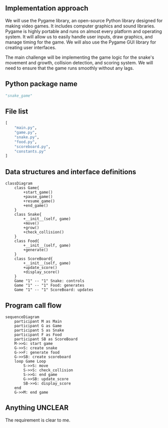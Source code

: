 ## Implementation approach
We will use the Pygame library, an open-source Python library designed for making video games. It includes computer graphics and sound libraries. Pygame is highly portable and runs on almost every platform and operating system. It will allow us to easily handle user inputs, draw graphics, and manage timing for the game. We will also use the Pygame GUI library for creating user interfaces. 

The main challenge will be implementing the game logic for the snake's movement and growth, collision detection, and scoring system. We will need to ensure that the game runs smoothly without any lags. 

## Python package name
```python
"snake_game"
```

## File list
```python
[
    "main.py",
    "game.py",
    "snake.py",
    "food.py",
    "scoreboard.py",
    "constants.py"
]
```

## Data structures and interface definitions
```mermaid
classDiagram
    class Game{
        +start_game()
        +pause_game()
        +resume_game()
        +end_game()
    }
    class Snake{
        +__init__(self, game)
        +move()
        +grow()
        +check_collision()
    }
    class Food{
        +__init__(self, game)
        +generate()
    }
    class ScoreBoard{
        +__init__(self, game)
        +update_score()
        +display_score()
    }
    Game "1" -- "1" Snake: controls
    Game "1" -- "1" Food: generates
    Game "1" -- "1" ScoreBoard: updates
```

## Program call flow
```mermaid
sequenceDiagram
    participant M as Main
    participant G as Game
    participant S as Snake
    participant F as Food
    participant SB as ScoreBoard
    M->>G: start game
    G->>S: create snake
    G->>F: generate food
    G->>SB: create scoreboard
    loop Game Loop
        S->>S: move
        S->>S: check_collision
        S->>G: end game
        G->>SB: update_score
        SB->>G: display_score
    end
    G->>M: end game
```

## Anything UNCLEAR
The requirement is clear to me.